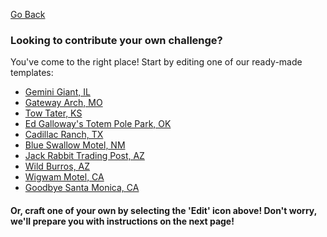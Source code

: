 [Go Back](https://github.com/bonechurch/Route-66#contributing)

### Looking to contribute your own challenge?

You've come to the right place! Start by editing one of our ready-made templates:

* [Gemini Giant, IL](https://github.com/bonechurch/Route-66/blob/master/challenges/gemini-giant-IL.md)
* [Gateway Arch, MO](https://github.com/bonechurch/Route-66/blob/master/challenges/gateway-arch-MO.md)
* [Tow Tater, KS](https://github.com/bonechurch/Route-66/blob/master/challenges/tow-tater-KS.md)
* [Ed Galloway's Totem Pole Park, OK](https://github.com/bonechurch/Route-66/blob/master/challenges/ed-galloways-totem-pole-park-OK.md)
* [Cadillac Ranch, TX](https://github.com/bonechurch/Route-66/blob/master/challenges/cadillac-ranch-TX.md)
* [Blue Swallow Motel, NM](https://github.com/bonechurch/Route-66/blob/master/challenges/blue-swallow-motel-NM.md)
* [Jack Rabbit Trading Post, AZ](https://github.com/bonechurch/Route-66/blob/master/challenges/jack-rabbit-trading-post-AZ.md)
* [Wild Burros, AZ](https://github.com/bonechurch/Route-66/blob/master/challenges/wild-burros-AZ.md)
* [Wigwam Motel, CA](https://github.com/bonechurch/Route-66/blob/master/challenges/wigwam-motel-CA.md)
* [Goodbye Santa Monica, CA](https://github.com/bonechurch/Route-66/blob/master/challenges/goodbye-santa-monica-CA.md)

#### Or, craft one of your own by selecting the 'Edit' icon above! Don't worry, we'll prepare you with instructions on the next page!


<!--- ------------------------------------------------------------------------------------------------------------------------------ 
|    ___            _                   _    _                                                                                     |
|   |_ _| _ _   ___| |_  _ _  _  _  __ | |_ (_) ___  _ _   ___                                                                     |
|    | | | ' \ (_-<|  _|| '_|| || |/ _||  _|| |/ _ \| ' \ (_-<                                                                     |
|   |___||_||_|/__/ \__||_|   \_,_|\__| \__||_|\___/|_||_|/__/                                                                     |
|                                                                                                                                  |
|    --------------------------------------------------------------------------------------------------------------------------    |
|                                                                                                                                  |
|    Welcome to the Route 66 team! Thank you!                                                                                      |
|                                                                                                                                  |
|    This template has been designed to facilitate ease of use and consistency with our authored challenge submissions.            |
|    It uses Markdown. For your aid, a cheatsheet can be found at the following link:                                              |
|    https://guides.github.com/pdfs/markdown-cheatsheet-online.pdf                                                                 |
|                                                                                                                                  |
|    --------------------------------------------------------------------------------------------------------------------------    |
|                                                                                                                                  |
|    >> Firstly, please rename this file to your challenge name (i.e. hello-chicago-IL.md). It is important to include the         |
|       file extension here, '.md'. Also, we ask that you try to stick to the Route 66 Landmark theme :)                           |
|                                                                                                                                  |
|    >> Next, you'll find the bare bones and formatting of this file below these instructions. Go wild! We've included some        |
|       Important Notes & Terms to help guide you through the document. These can be found at the end of this section.             |
|                                                                                                                                  |
|    >> Once you're all done, request to commit your changes to our master branch!                                                 |
|                                                                                                                                  |
|    >> Note, when committing this file, you may delete everything above and including these instructions.                         |
|                                                                                                                                  |
|    --------------------------------------------------------------------------------------------------------------------------    |
|                                                                                                                                  |
|    Again, our warmest thank you for supporting and contributing to this project!                                                 |
|                                                                                                                                  |
|    --------------------------------------------------------------------------------------------------------------------------    |
|                                                                                                                                  |
|    Important Notes & Terms:                                                                                                      |
|                                                                                                                                  |
|       * Comments in this file are indicated by the following symbol: <!--- --- >                                                 |
|       * Flags are important keywords found within commments that require instruction (i.e. Uncomment, Note, etc.)                |
|                                                                                                                                  |
|       Flags:                                                                                                                     |
|           -  Uncomment(F):  This flag is FIXED and MUST BE INCLUDED in your submission. Simply delete the flag signature and     |
|                             comment symbols.                                                                                     |
|           -  Uncomment(C):  This flag is CHANGEABLE and MUST BE INCLUDED in your submission. Simply delete the flag signature    |
|                             and comment symbols. The text can be edited. Often, you will find suggestions or notes with          |
|                             reference to the flag. Please keep any and all pre-existing Markdown formattings unaltered.          |
|                             You are invited to introduce your own Markdown features, however.                                    |
|           -  Optional:      These are optional sections to fill in (i.e. Images). If unused, we suggest you still keep them      |
|                             commented in your submission, in case of future changes or additions to your file.                   |
|           -  Note (?/?):    These are additional notes found within the document. They are numbered. You may delete them         |
|                             altogether if you wish.                                                                              |
|                                                                                                                                  |
------------------------------------------------------------------------------------------------------------------------------- --->


<!--- Uncomment(F): [Go Back](https://github.com/bonechurch/Route-66#challenges) --->

<!--- Uncomment(C): # Title (i.e. Route 66 Landmark) --->

<!--- Optional: ![]() Image, insert link between the parentheses --->

<!--- Uncomment(C): ## Secondary Title --->

<!--- Uncomment(C): Description / Story, introduce us to your challenge --->

<!--- Uncomment(F): ## Challenge --->

<!--- Uncomment(C): Task Description --->

<!--- Uncomment(F): ## Requirements --->

<!--- Uncomment(C): * Must include... --->
<!--- Optional: * Must include... --->
<!--- Optional: * Must include... --->

<!--- Uncomment(F): ## Bonus --->

<!--- Uncomment(C): Take your ____(fill in blank)____ to the next level! --->

<!--- Uncomment(C): - [ ] Incompleted bonus challenge ---> 
<!--- Optional: - [ ] Incompleted bonus challenge ---> 
<!--- Optional: - [x] Completed bonus challenge --->

<!--- Uncomment(F): ##### *(Completed bonus challenges are indicated above)* --->

<!--- Uncomment(F): ## Credits --->

<!--- Uncomment(C):
|                              |             |
| ---------------------------- | ----------- |
| **Authors**                  | @yourname   |
| **Graphics Contributors**    |             |
| **Submission Contributors**  |             |
| **Bonus Contributors**       |             |
|                              |             | --->

<!--- Note (1/2): Credit any contibutors (i.e. using @ symbol) of your challenge by listing them in the appropriate row above. --->

<!--- Uncomment(F): ## Submissions --->

<!--- Uncomment(F): See the [submissions]() for this challenge. --->

<!--- Note (2/2): Reference the submissions directory for your challenge, by inserting the link between the parentheses above. --->
